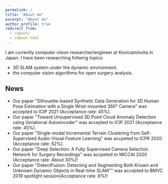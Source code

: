 ```yaml
---
permalink: /
title: "About me"
excerpt: "About me"
author_profile: true
redirect_from: 
  - /about/
  - /about.html
---
```


I am currently computer vision researcher/engineer at Konicaminolta in Japan.
I have been researching follwing topics:
- 3D SLAM system under the dynamic environment.
- the computer vision algorithms for open surgery analysis.


## News
- Our paper "Silhouette-based Synthetic Data Generation for 3D Human Pose Estimation with a Single Wrist-mounted 360° Camera" was accepted to ICIP 2021 (Acceptance rate: 45%).
- Our paper "Toward Unsupervised 3D Point Cloud Anomaly Detection using Variational Autoencoder" was accepted to ICIP 2021  (Acceptance rate: 45%).
- Our paper "Single-modal Incremental Terrain Clustering from Self-Supervised Audio-Visual Feature Learning" was accpeted to ICPR 2020 (Acceptance rate: 52%).
- Our paper "Deep Selection: A Fully Supervised Camera Selection Network for Surgery Recordings" was accpeted to MICCAI 2020 (Acceptance rate: About 30%)!
- Our paper "DetectFusion: Detecting and Segmenting Both Known and Unknown Dynamic Objects in Real-time SLAM"" was accepted to BMVC 2019 spotlight session(Acceptance rate: 8%)!
